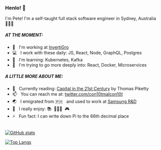 ### Henlo! 🐶

I'm Pete! I'm a self-taught full stack software engineer in Sydney, Australia 🦘🇦🇺 

<h5>AT THE MOMENT:</h5>

- 🏢 &nbsp;&nbsp;I'm working at [InvertiGro](https://www.invertigro.com/)<br/>
- 💻 &nbsp;&nbsp;I work with these daily: JS, React, Node, GraphQL, Postgres<br/>
- 🌱 &nbsp;&nbsp;I'm learning: Kubernetes, Kafka<br/>
- 🔭 &nbsp;&nbsp;I'm trying to go more deeply into: React, Docker, Microservices<br/>

<h5>A LITTLE MORE ABOUT ME:</h5>


- 📖 &nbsp;&nbsp;Currently reading: [Capital in the 21st Century](https://en.wikipedia.org/wiki/Capital_in_the_Twenty-First_Century) by Thomas Piketty<br/>
- 📫 &nbsp;&nbsp;You can reach me at: [twitter.com/con10tmalcon10t](twitter.com/con10tmalcon10t)<br/>
- 🌏 &nbsp;&nbsp;I emigrated from 🇵🇭 &nbsp;&nbsp;and used to work at [Samsung R&D](https://research.samsung.com/srph)<br/>
- 🤪 &nbsp;&nbsp;I really enjoy: 📚&nbsp;&nbsp;🏃🏻‍♂️&nbsp;&nbsp;🎮<br/>
- ⚡️ &nbsp;&nbsp;Fun fact: I can write down Pi to the 66th decimal place<br/><br/>




[![GitHub stats](https://github-readme-stats.vercel.app/api?username=shakespete)](https://github.com/shakespete/github-readme-stats)

[![Top Langs](https://github-readme-stats.vercel.app/api/top-langs/?username=shakespete)](https://github.com/shakespete/github-readme-stats)<br/>


<!--
**shakespete/shakespete** is a ✨ _special_ ✨ repository because its `README.md` (this file) appears on your GitHub profile.

Here are some ideas to get you started:

- 🔭 I’m currently working on ...
- 🌱 I’m currently learning ...
- 👯 I’m looking to collaborate on ...
- 🤔 I’m looking for help with ...
- 💬 Ask me about ...
- 📫 How to reach me: ...
- 😄 Pronouns: ...
- ⚡ Fun fact: ...
-->
